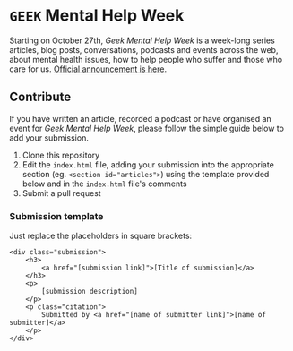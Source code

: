 # `GEEK` Mental Help Week

Starting on October 27th, _Geek Mental Help Week_ is a week-long series articles, blog posts, conversations, podcasts and events across the web, about mental health issues, how to help people who suffer and those who care for us. [Official announcement is here](http://www.stuffandnonsense.co.uk/blog/about/announcing-geek-mental-help-week).

## Contribute

If you have written an article, recorded a podcast or have organised an event for _Geek Mental Help Week_, please follow the simple guide below to add your submission.

1. Clone this repository
2. Edit the `index.html` file, adding your submission into the appropriate section (eg. `<section id="articles">`) using the template provided below and in the `index.html` file's comments
3. Submit a pull request

### Submission template

Just replace the placeholders in square brackets:

```
<div class="submission">
	<h3>
		<a href="[submission link]">[Title of submission]</a>
	</h3>
	<p>
		[submission description]
	</p>
	<p class="citation">
		Submitted by <a href="[name of submitter link]">[name of submitter]</a> 
	</p>
</div>
```
